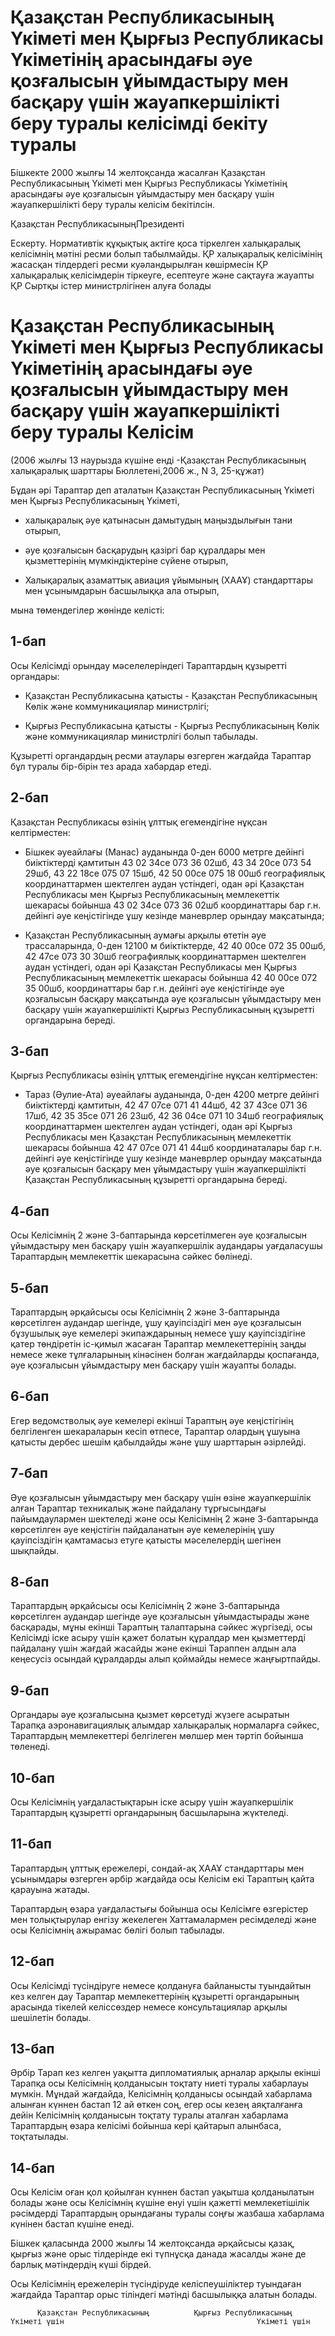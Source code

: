# Қазақстан Республикасының Үкіметі мен Қырғыз Республикасы Үкіметінің арасындағы әуе қозғалысын ұйымдастыру мен басқару үшін жауапкершілікті беру туралы келісімді бекіту туралы

Бішкекте 2000 жылғы 14 желтоқсанда жасалған Қазақстан Республикасының Үкіметі мен Қырғыз Республикасы Үкіметінің арасындағы әуе қозғалысын ұйымдастыру мен басқару үшін жауапкершілікті беру туралы келісім бекітілсін.

Қазақстан РеспубликасыныңПрезиденті

Ескерту. Нормативтік құқықтық актіге қоса тіркелген халықаралық келісімнің мәтіні ресми болып табылмайды. ҚР халықаралық келісімінің жасасқан тілдердегі ресми куәландырылған көшірмесін ҚР халықаралық келісімдерін тіркеуге, есептеуге және сақтауға жауапты ҚР Сыртқы істер министрлігінен алуға болады

# Қазақстан Республикасының Үкіметі мен Қырғыз Республикасы Үкіметінің арасындағы әуе қозғалысын ұйымдастыру мен басқару үшін жауапкершілікті беру туралы Келісім

(2006 жылғы 13 наурызда күшіне енді -Қазақстан Республикасының халықаралық шарттары Бюллетені,2006 ж., N 3, 25-құжат)

Бұдан әрі Тараптар деп аталатын Қазақстан Республикасының Үкіметі мен Қырғыз Республикасының Үкіметі,

- халықаралық әуе қатынасын дамытудың маңыздылығын тани отырып,

- әуе қозғалысын басқарудың қазіргі бар құралдары мен қызметтерінің мүмкіндіктеріне сүйене отырып,

- Халықаралық азаматтық авиация ұйымының (ХААҰ) стандарттары мен ұсынымдарын басшылыққа ала отырып,

мына төмендегілер жөнінде келісті:

## 1-бап

Осы Келісімді орындау мәселелеріндегі Тараптардың құзыретті органдары:

- Қазақстан Республикасына қатысты - Қазақстан Республикасының Көлік және коммуникациялар министрлігі;

- Қырғыз Республикасына қатысты - Қырғыз Республикасының Көлік және коммуникациялар министрлігі болып табылады.

Құзыретті органдардың ресми атаулары өзгерген жағдайда Тараптар бұл туралы бір-бірін тез арада хабардар етеді.

## 2-бап

Қазақстан Республикасы өзінің ұлттық егемендігіне нұқсан келтірместен:

- Бішкек әуеайлағы (Манас) ауданында 0-ден 6000 метрге дейінгі биіктіктерді қамтитын 43 02 34се 073 36 02шб, 43 34 20се 073 54 29шб, 43 22 18се 075 07 15шб, 42 50 00се 075 18 00шб географиялық координаттармен шектелген аудан үстіндегі, одан әрі Қазақстан Республикасы мен Қырғыз Республикасының мемлекеттік шекарасы бойынша 43 02 34се 073 36 02шб координаттары бар г.н. дейінгі әуе кеңістігінде ұшу кезінде маневрлер орындау мақсатында;

- Қазақстан Республикасының аумағы арқылы өтетін әуе трассаларында, 0-ден 12100 м биіктіктерде, 42 40 00се 072 35 00шб, 42 47се 073 30 30шб географиялық координаттармен шектелген аудан үстіндегі, одан әрі Қазақстан Республикасы мен Қырғыз Республикасының мемлекеттік шекарасы бойынша 42 40 00се 072 35 00шб, координаттары бар г.н. дейінгі әуе кеңістігінде әуе қозғалысын басқару мақсатында әуе қозғалысын ұйымдастыру мен басқару үшін жауапкершілікті Қырғыз Республикасының құзыретті органдарына береді.

## 3-бап

Қырғыз Республикасы өзінің ұлттық егемендігіне нұқсан келтірместен:

- Тараз (Әулие-Ата) әуеайлағы ауданында, 0-ден 4200 метрге дейінгі биіктіктерді қамтитын, 42 47 07се 071 41 44шб, 42 37 43се 071 36 17шб, 42 35 35се 071 26 23шб, 42 36 04се 071 10 34шб географиялық координаттармен шектелген аудан үстіндегі, одан әрі Қырғыз Республикасы мен Қазақстан Республикасының мемлекеттік шекарасы бойынша 42 47 07се 071 41 44шб координаталары бар г.н. дейінгі әуе кеңістігінде ұшу кезінде маневрлер орындау мақсатында әуе қозғалысын басқару мен ұйымдастыру үшін жауапкершілікті Қазақстан Республикасының құзыретті органдарына береді.

## 4-бап

Осы Келісімнің 2 және 3-баптарында көрсетілмеген әуе қозғалысын ұйымдастыру мен басқару үшін жауапкершілік аудандары уағдаласушы Тараптардың мемлекеттік шекарасына сәйкес бөлінеді.

## 5-бап

Тараптардың әрқайсысы осы Келісімнің 2 және 3-баптарында көрсетілген аудандар шегінде, ұшу қауіпсіздігі мен әуе қозғалысын бұзушылық әуе кемелері экипаждарының немесе ұшу қауіпсіздігіне қатер төндіретін іс-қимыл жасаған Тараптар мемлекеттерінің заңды немесе жеке тұлғаларының кінәсінен болған жағдайларды қоспағанда, әуе қозғалысын ұйымдастыру мен басқару үшін жауапты болады.

## 6-бап

Егер ведомстволық әуе кемелері екінші Тараптың әуе кеңістігінің белгіленген шекараларын кесіп өтпесе, Тараптар олардың ұшуына қатысты дербес шешім қабылдайды және ұшу шарттарын әзірлейді.

## 7-бап

Әуе қозғалысын ұйымдастыру мен басқару үшін өзіне жауапкершілік алған Тараптар техникалық және пайдалану тұрғысындағы пайымдаулармен шектеледі және осы Келісімнің 2 және 3-баптарында көрсетілген әуе кеңістігін пайдаланатын әуе кемелерінің ұшу қауіпсіздігін қамтамасыз етуге қатысты мәселелердің шегінен шықпайды.

## 8-бап

Тараптардың әрқайсысы осы Келісімнің 2 және 3-баптарында көрсетілген аудандар шегінде әуе қозғалысын ұйымдастырады және басқарады, мұны екінші Тараптың талаптарына сәйкес жүргізеді, осы Келісімді іске асыру үшін қажет болатын құралдар мен қызметтерді пайдалану үшін жағдай жасайды және екінші Тараппен алдын ала кеңесусіз осындай құралдарды алып қоймайды немесе жаңғыртпайды.

## 9-бап

Органдары әуе қозғалысына қызмет көрсетуді жүзеге асыратын Тарапқа аэронавигациялық алымдар халықаралық нормаларға сәйкес, Тараптардың мемлекеттері белгілеген мөлшер мен тәртіп бойынша төленеді.

## 10-бап

Осы Келісімнің уағдаластықтарын іске асыру үшін жауапкершілік Тараптардың құзыретті органдарының басшыларына жүктеледі.

## 11-бап

Тараптардың ұлттық ережелері, сондай-ақ ХААҰ стандарттары мен ұсынымдары өзгерген әрбір жағдайда осы Келісім екі Тараптың қайта қарауына жатады.

Тараптардың өзара уағдаластығы бойынша осы Келісімге өзгерістер мен толықтырулар енгізу жекелеген Хаттамалармен ресімделеді және осы Келісімнің ажырамас бөлігі болып табылады.

## 12-бап

Осы Келісімді түсіндіруге немесе қолдануға байланысты туындайтын кез келген дау Тараптар мемлекеттерінің құзыретті органдарының арасында тікелей келіссөздер немесе консультациялар арқылы шешілетін болады.

## 13-бап

Әрбір Тарап кез келген уақытта дипломатиялық арналар арқылы екінші Тарапқа осы Келісімнің қолданысын тоқтату ниеті туралы хабарлауы мүмкін. Мұндай жағдайда, Келісімнің қолданысы осындай хабарлама алынған күннен бастап 12 ай өткен соң, егер осы кезең аяқталғанға дейін Келісімнің қолданысын тоқтату туралы аталған хабарлама Тараптардың өзара келісімі бойынша кері қайтарып алынбаса, тоқтатылады.

## 14-бап

Осы Келісім оған қол қойылған күннен бастап уақытша қолданылатын болады және осы Келісімнің күшіне енуі үшін қажетті мемлекетішілік рәсімдерді Тараптардың орындағаны туралы соңғы жазбаша хабарлама күнінен бастап күшіне енеді.

Бішкек қаласында 2000 жылғы 14 желтоқсанда әрқайсысы қазақ, қырғыз және орыс тілдерінде екі түпнұсқа данада жасалды және де барлық мәтіндердің күші бірдей.

Осы Келісімнің ережелерін түсіндіруде келіспеушіліктер туындаған жағдайда Тараптар орыс тіліндегі мәтінді басшылыққа алатын болады.

          Қазақстан Республикасының          Қырғыз Республикасының                     Үкіметі үшін                                           Үкіметі үшін

